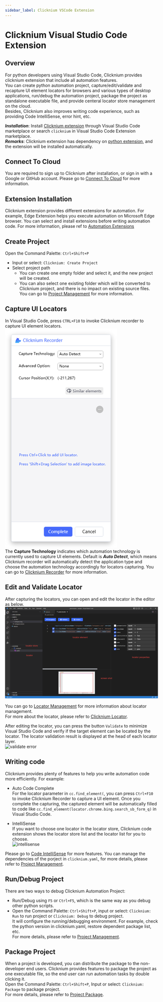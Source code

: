 ```yaml
---
sidebar_label: Clicknium VSCode Extension
---
```

# Clicknium Visual Studio Code Extension

## Overview
For python developers using Visual Studio Code, Clicknium provides clicknium extension that include all automation features.  
You can create python automation project, capture/edit/validate and recapture UI element locators for browsers and various types of desktop applications, run/debug the automation project, package the project as standalone executable file, and provide centeral locator store management on the cloud.  
Besides, Clicknium also improves writing code experience, such as providing Code IntelliSense, error hint, etc.

***Installation​***: Install [Clicknium extension](https://marketplace.visualstudio.com/items?itemName=ClickCorp.clicknium) through Visual Studio Code marketplace or search `clicknium` in Visual Studio Code Extension marketplace.  
***Remarks***: Clicknium extension has dependency on [python extension](https://marketplace.visualstudio.com/items?itemName=ms-python.python), and the extension will be installed automatically. 

## Connect To Cloud
You are required to sign up to Clicknium after installation, or sign in with a Google or GitHub account. Please go to [Connect To Cloud](./connecttocloud.md) for more information.

## Extension Installation
Clicknium extension provides different extensions for automation. For example, Edge Extension helps you execute automation on Microsoft Edge browser.
You can select and install extensions before writing automation code. For more information, please ref to [Automation Extensions](./extensions/extensions.md)

## Create Project
Open the Command Palette: `Ctrl+Shift+P`
- Input or select: `Clicknium: Create Project`
- Select project path
  - You can create one empty folder and select it, and the new project will be created.
  - You can also select one existing folder which will be converted to Clicknium project, and there is no impact on existing source files.
You can go to [Project Management](./project_management.md) for more information.

## Capture UI Locators
In Visual Studio Code, press `CTRL+F10` to invoke Clicknium recorder to capture UI element locators.  
![clicknium recorder](../../img/recorder_main.png)  
The **Capture Technology** indicates which automation technology is currently used to capture UI elements. Default is ***Auto Detect***, which means Clicknium recorder will automatically detect the application type and choose the automation technology accordingly for locators capturing.
You can go to [Clicknium Recorder](./recorder/recorder.md) for more information.

## Edit and Validate Locator
After capturing the locators, you can open and edit the locator in the editor as below.  
![clicknium vscode](../../img/main.png) 

You can go to [Locator Management](./locator_management.md) for more information about locator management.  
For more about the locator, please refer to [Clicknium Locator](./../../automation/locator.md).  

After editing the locator, you can press the button `Validate` to minimize Visual Studio Code and verify if the target element can be located by the locator. The locator validation result is displayed at the head of each locator layer.  
![validate error](../../img/validate_err.png)

## Writing code
Clicknium provides plenty of features to help you write automation code more efficiently. For example:  
- Auto Code Complete  
For the locator parameter in `cc.find_element(`, you can press `Ctrl+F10` to invoke Clicknium Recorder to capture a UI element. Once you complete the capturing, the captured element will be automatically filled to code like `cc.find_element(locator.chrome.bing.search_sb_form_q)` in Visual Studio Code.

- IntelliSense  
If you want to choose one locator in the locator store, Clicknium code extension shows the locator store list and the locator list for you to choose.  
![intellisense](../../img/intelliSense.png)

Please go to [Code IntelliSense](./codeintelliSense.md) for more features.
You can manage the dependencies of the porject in `clicknium.yaml`, for more details, please refer to [Project Management](./project_management.md).

## Run/Debug Project
There are two ways to debug Clicknium Automation Project:
- Run/Debug using `F5` or `Ctrl+F5`, which is the same way as you debug other python scripts.
- Open the Command Palette: `Ctrl+Shift+P`, input or select: `Clicknium: Run` to run project or `Clicknium: Debug` to debug project.  
It will configure the running/debugging environment. For example, check the python version in clicknium.yaml, restore dependent package list, etc.   
For more details, please refer to [Project Management](./project_management.md).

## Package Project
When a project is developed, you can distribute the package to the non-developer end users. Clicknium provides features to package the project as one executable file, so the end user can run automation tasks by double clicking it.  
Open the Command Palette: `Ctrl+Shift+P`, Input or select: `Clicknium: Package` to package project.  
For more details, please refer to [Project Package](./project_package.md).
